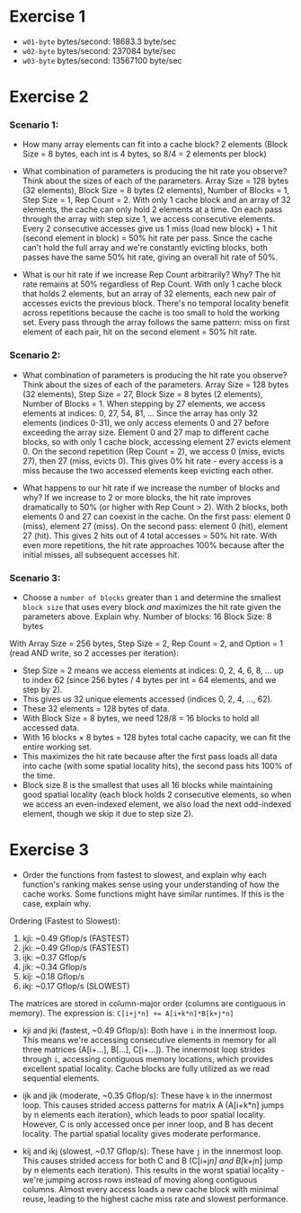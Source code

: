 # Exercise 1
* `w01-byte` bytes/second: 18683.3 byte/sec
* `w02-byte` bytes/second: 237084 byte/sec
* `w03-byte` bytes/second: 13567100 byte/sec

# Exercise 2
### Scenario 1:
* How many array elements can fit into a cache block?
2 elements (Block Size = 8 bytes, each int is 4 bytes, so 8/4 = 2 elements per block)

* What combination of parameters is producing the hit rate you observe? Think about the sizes of each of the parameters.
Array Size = 128 bytes (32 elements), Block Size = 8 bytes (2 elements), Number of Blocks = 1, Step Size = 1, Rep Count = 2. With only 1 cache block and an array of 32 elements, the cache can only hold 2 elements at a time. On each pass through the array with step size 1, we access consecutive elements. Every 2 consecutive accesses give us 1 miss (load new block) + 1 hit (second element in block) = 50% hit rate per pass. Since the cache can't hold the full array and we're constantly evicting blocks, both passes have the same 50% hit rate, giving an overall hit rate of 50%.

* What is our hit rate if we increase Rep Count arbitrarily? Why?
The hit rate remains at 50% regardless of Rep Count. With only 1 cache block that holds 2 elements, but an array of 32 elements, each new pair of accesses evicts the previous block. There's no temporal locality benefit across repetitions because the cache is too small to hold the working set. Every pass through the array follows the same pattern: miss on first element of each pair, hit on the second element = 50% hit rate.

### Scenario 2:
* What combination of parameters is producing the hit rate you observe? Think about the sizes of each of the parameters.
Array Size = 128 bytes (32 elements), Step Size = 27, Block Size = 8 bytes (2 elements), Number of Blocks = 1. When stepping by 27 elements, we access elements at indices: 0, 27, 54, 81, ... Since the array has only 32 elements (indices 0-31), we only access elements 0 and 27 before exceeding the array size. Element 0 and 27 map to different cache blocks, so with only 1 cache block, accessing element 27 evicts element 0. On the second repetition (Rep Count = 2), we access 0 (miss, evicts 27), then 27 (miss, evicts 0). This gives 0% hit rate - every access is a miss because the two accessed elements keep evicting each other.

* What happens to our hit rate if we increase the number of blocks and why?
If we increase to 2 or more blocks, the hit rate improves dramatically to 50% (or higher with Rep Count > 2). With 2 blocks, both elements 0 and 27 can coexist in the cache. On the first pass: element 0 (miss), element 27 (miss). On the second pass: element 0 (hit), element 27 (hit). This gives 2 hits out of 4 total accesses = 50% hit rate. With even more repetitions, the hit rate approaches 100% because after the initial misses, all subsequent accesses hit.

### Scenario 3:
* Choose a `number of blocks` greater than `1` and determine the smallest `block size` that uses every block *and* maximizes the hit rate given the parameters above. Explain why.
Number of blocks: 16
Block Size: 8 bytes

With Array Size = 256 bytes, Step Size = 2, Rep Count = 2, and Option = 1 (read AND write, so 2 accesses per iteration):

- Step Size = 2 means we access elements at indices: 0, 2, 4, 6, 8, ... up to index 62 (since 256 bytes / 4 bytes per int = 64 elements, and we step by 2).
- This gives us 32 unique elements accessed (indices 0, 2, 4, ..., 62).
- These 32 elements = 128 bytes of data.
- With Block Size = 8 bytes, we need 128/8 = 16 blocks to hold all accessed data.
- With 16 blocks × 8 bytes = 128 bytes total cache capacity, we can fit the entire working set.
- This maximizes the hit rate because after the first pass loads all data into cache (with some spatial locality hits), the second pass hits 100% of the time.
- Block size 8 is the smallest that uses all 16 blocks while maintaining good spatial locality (each block holds 2 consecutive elements, so when we access an even-indexed element, we also load the next odd-indexed element, though we skip it due to step size 2).

# Exercise 3
* Order the functions from fastest to slowest, and explain why each function's ranking makes sense using your understanding of how the cache works. Some functions might have similar runtimes. If this is the case, explain why.

Ordering (Fastest to Slowest):
1. kji: ~0.49 Gflop/s (FASTEST)
2. jki: ~0.49 Gflop/s (FASTEST)
3. ijk: ~0.37 Gflop/s
4. jik: ~0.34 Gflop/s
5. kij: ~0.18 Gflop/s
6. ikj: ~0.17 Gflop/s (SLOWEST)

The matrices are stored in column-major order (columns are contiguous in memory). The expression is: `C[i+j*n] += A[i+k*n]*B[k+j*n]`

- kji and jki (fastest, ~0.49 Gflop/s): Both have `i` in the innermost loop. This means we're accessing consecutive elements in memory for all three matrices (A[i+...], B[...], C[i+...]). The innermost loop strides through `i`, accessing contiguous memory locations, which provides excellent spatial locality. Cache blocks are fully utilized as we read sequential elements.

- ijk and jik (moderate, ~0.35 Gflop/s): These have `k` in the innermost loop. This causes strided access patterns for matrix A (A[i+k*n] jumps by n elements each iteration), which leads to poor spatial locality. However, C is only accessed once per inner loop, and B has decent locality. The partial spatial locality gives moderate performance.

- kij and ikj (slowest, ~0.17 Gflop/s): These have `j` in the innermost loop. This causes strided access for both C and B (C[i+j*n] and B[k+j*n] jump by n elements each iteration). This results in the worst spatial locality - we're jumping across rows instead of moving along contiguous columns. Almost every access loads a new cache block with minimal reuse, leading to the highest cache miss rate and slowest performance.
